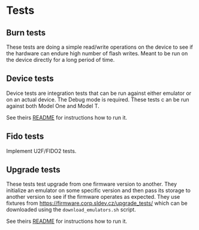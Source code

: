 # Tests

## Burn tests

These tests are doing a simple read/write operations on the device to see if the hardware can endure high number of flash writes. Meant to be run on the device directly for a long period of time.

## Device tests

Device tests are integration tests that can be run against either emulator or on an actual device. The Debug mode is required. These tests c
an be run against both Model One and Model T.

See theirs [README](device_tests/README.md) for instructions how to run it.

## Fido tests

Implement U2F/FIDO2 tests.

## Upgrade tests

These tests test upgrade from one firmware version to another. They initialize an emulator on some specific version and then pass its storage to another version to see if the firmware operates as expected. They use fixtures from https://firmware.corp.sldev.cz/upgrade_tests/ which can be downloaded using the `download_emulators.sh` script.

See theirs [README](upgrade_tests/README.md) for instructions how to run it.

